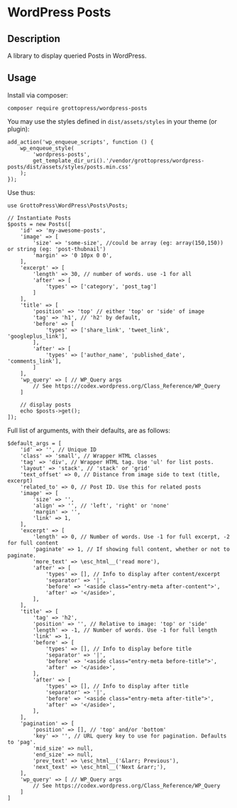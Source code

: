 # WordPress Posts

## Description

A library to display queried Posts in WordPress.

## Usage

Install via composer:

`composer require grottopress/wordpress-posts`

You may use the styles defined in `dist/assets/styles` in your theme (or plugin):

    add_action('wp_enqueue_scripts', function () {
        wp_enqueue_style(
            'wordpress-posts',
            get_template_dir_uri().'/vendor/grottopress/wordpress-posts/dist/assets/styles/posts.min.css'
        );
    });

Use thus:

    use GrottoPress\WordPress\Posts\Posts;

    // Instantiate Posts
    $posts = new Posts([
        'id' => 'my-awesome-posts',
        'image' => [
            'size' => 'some-size', //could be array (eg: array(150,150)) or string (eg: 'post-thubnail')
            'margin' => '0 10px 0 0',
        ],
        'excerpt' => [
            'length' => 30, // number of words. use -1 for all
            'after' => [
                'types' => ['category', 'post_tag']
            ]
        ],
        'title' => [
            'position' => 'top' // either 'top' or 'side' of image
            'tag' => 'h1', // 'h2' by default,
            'before' => [
                'types' => ['share_link', 'tweet_link', 'googleplus_link'],
            ],
            'after' => [
                'types' => ['author_name', 'published_date', 'comments_link'],
            ]
        ],
        'wp_query' => [ // WP_Query args
            // See https://codex.wordpress.org/Class_Reference/WP_Query
        ]

        // display posts
        echo $posts->get();
    ]);

Full list of arguments, with their defaults, are as follows:

    $default_args = [
        'id' => '', // Unique ID
        'class' => 'small', // Wrapper HTML classes
        'tag' => 'div', // Wrapper HTML tag. Use 'ul' for list posts.
        'layout' => 'stack', // 'stack' or 'grid'
        'text_offset' => 0, // Distance from image side to text (title, excerpt)
        'related_to' => 0, // Post ID. Use this for related posts
        'image' => [
            'size' => '',
            'align' => '', // 'left', 'right' or 'none'
            'margin' => '',
            'link' => 1,
        ],
        'excerpt' => [
            'length' => 0, // Number of words. Use -1 for full excerpt, -2 for full content
            'paginate' => 1, // If showing full content, whether or not to paginate.
            'more_text' => \esc_html__('read more'),
            'after' => [
                'types' => [], // Info to display after content/excerpt
                'separator' => '|',
                'before' => '<aside class="entry-meta after-content">',
                'after' => '</aside>',
            ],
        ],
        'title' => [
            'tag' => 'h2',
            'position' => '', // Relative to image: 'top' or 'side'
            'length' => -1, // Number of words. Use -1 for full length
            'link' => 1,
            'before' => [
                'types' => [], // Info to display before title
                'separator' => '|',
                'before' => '<aside class="entry-meta before-title">',
                'after' => '</aside>',
            ],
            'after' => [
                'types' => [], // Info to display after title
                'separator' => '|',
                'before' => '<aside class="entry-meta after-title">',
                'after' => '</aside>',
            ],
        ],
        'pagination' => [
            'position' => [], // 'top' and/or 'bottom'
            'key' => '', // URL query key to use for pagination. Defaults to 'pag'.
            'mid_size' => null,
            'end_size' => null,
            'prev_text' => \esc_html__('&larr; Previous'),
            'next_text' => \esc_html__('Next &rarr;'),
        ],
        'wp_query' => [ // WP_Query args
            // See https://codex.wordpress.org/Class_Reference/WP_Query
        ]
    ]
